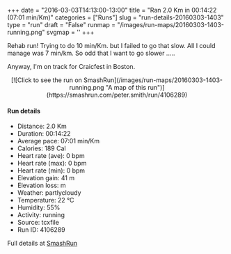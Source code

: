 +++
date = "2016-03-03T14:13:00-13:00"
title = "Ran 2.0 Km in 00:14:22 (07:01 min/Km)"
categories = ["Runs"]
slug = "run-details-20160303-1403"
type = "run"
draft = "False"
runmap = "/images/run-maps/20160303-1403-running.png"
svgmap = '<polyline points="21 100, 21 99, 22 98, 22 97, 23 96, 23 95, 23 94, 23 93, 24 92, 25 90, 25 89, 26 88, 26 87, 26 86, 26 85, 27 83, 27 82, 27 81, 28 80, 29 78, 29 77, 29 76, 29 75, 29 74, 29 73, 29 72, 29 71, 30 70, 31 69, 31 68, 32 67, 32 66, 33 65, 33 64, 34 62, 34 61, 34 60, 36 57, 36 55, 37 53, 38 52, 38 51, 39 49, 39 48, 39 47, 41 46, 41 45, 42 43, 42 42, 42 41, 42 40, 43 39, 43 38, 43 37, 44 35, 44 34, 44 32, 45 30, 45 29, 45 29, 45 28, 45 27, 46 26, 46 25, 47 24, 47 23, 48 19, 48 18, 48 17, 48 16, 48 15, 49 14, 50 13, 51 12, 54 9, 54 8, 56 7, 56 6, 57 5, 59 5, 60 5, 61 4, 63 3, 64 3, 65 2, 67 1, 68 1, 72 1, 73 1, 78 0, 79 0, 79 1, 78 1">'
+++

Rehab run! Trying to do 10 min/Km. but I failed to go that slow. All I could manage was 7 min/km.  So odd that I want to go slower .....

Anyway, I'm on track for Craicfest in Boston. 



<!--more-->

<center>
[![Click to see the run on SmashRun](/images/run-maps/20160303-1403-running.png "A map of this run")](https://smashrun.com/peter.smith/run/4106289)
</center>

#### Run details

* Distance: 2.0 Km
* Duration: 00:14:22
* Average pace: 07:01 min/Km
* Calories: 189 Cal
* Heart rate (ave): 0 bpm
* Heart rate (max): 0 bpm
* Heart rate (min): 0 bpm
* Elevation gain: 41 m
* Elevation loss:  m
* Weather: partlycloudy
* Temperature: 22 &deg;C
* Humidity: 55%
* Activity: running
* Source: tcxfile
* Run ID: 4106289

Full details at [SmashRun](https://smashrun.com/peter.smith/run/4106289)